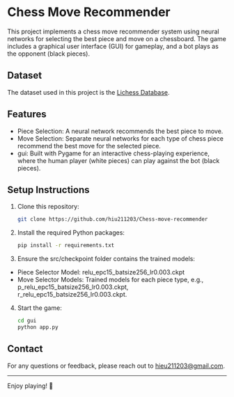 # Chess Move Recommender

This project implements a chess move recommender system using neural networks for selecting the best piece and move on a chessboard. The game includes a graphical user interface (GUI) for gameplay, and a bot plays as the opponent (black pieces).

## Dataset

The dataset used in this project is the [Lichess Database](https://www.kaggle.com/datasets/shkarupylomaxim/chess-games-dataset-lichess-2017-may). 

## Features

- Piece Selection: A neural network recommends the best piece to move.
- Move Selection: Separate neural networks for each type of chess piece recommend the best move for the selected piece.
- gui: Built with Pygame for an interactive chess-playing experience, where the human player (white pieces) can play against the bot (black pieces).

## Setup Instructions


1. Clone this repository:

   ```bash
   git clone https://github.com/hiu211203/Chess-move-recommender
   ```

2. Install the required Python packages:

   ```bash
   pip install -r requirements.txt
   ```

3. Ensure the src/checkpoint folder contains the trained models:

- Piece Selector Model: relu_epc15_batsize256_lr0.003.ckpt
- Move Selector Models: Trained models for each piece type, e.g., p_relu_epc15_batsize256_lr0.003.ckpt, r_relu_epc15_batsize256_lr0.003.ckpt.

4. Start the game:

   ```bash
   cd gui
   python app.py
   ```

## Contact

For any questions or feedback, please reach out to [hieu211203@gmail.com](mailto:hieu211203@gmail.com).

---

Enjoy playing! 🚀

